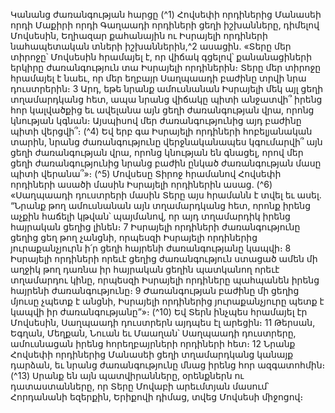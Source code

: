 
Կանանց ժառանգության հարցը
(^1) Հովսեփի որդիներից Մանասեի որդի Մաքիրի որդի Գաղաադի որդիների ցեղի իշխանները, դիմելով Մովսեսին,
Եղիազար քահանային ու Իսրայելի որդիների նահապետական տների իշխաններին,^2 ասացին. «Տերը մեր տիրոջը՝
Մովսեսին հրամայել է, որ վիճակ գցելով՝ քանանացիների երկիրը ժառանգություն տա Իսրայելի որդիներին։ Տերը մեր
տիրոջը հրամայել է նաեւ, որ մեր եղբայր Սաղպաադի բաժինը տրվի նրա դուստրերին։ 3 Արդ, եթե նրանք ամուսնանան
Իսրայելի մեկ այլ ցեղի տղամարդկանց հետ, ապա նրանց վիճակը պիտի անջատվի՞ իրենց հոր կալվածքից եւ ավելանա
այն ցեղի ժառանգության վրա, որոնց կնության կգնան։ Այսպիսով մեր ժառանգությունից այդ բաժինը պիտի վերցվի՞։
(^4) Եվ երբ գա Իսրայելի որդիների հոբելյանական տարին, նրանց ժառանգությունը վերջնականապես կգումարվի՞ այն
ցեղի ժառանգության վրա, որոնց կնության են գնացել, որով մեր ցեղի ժառանգությունից նրանց բաժին ընկած
ժառանգության մասը պիտի վերանա՞»։
(^5) Մովսեսը Տիրոջ հրամանով Հովսեփի որդիների ասածի մասին Իսրայելի որդիներին ասաց. (^6) «Սաղպաադի
դուստրերի մասին Տերը այս հրամանն է տվել եւ ասել. “Նրանք թող ամուսնանան այն տղամարդկանց հետ, որոնք իրենց
աչքին հաճելի կթվան՝ պայմանով, որ այդ տղամարդիկ իրենց հայրական ցեղից լինեն։ 7 Իսրայելի որդիների
ժառանգությունը ցեղից ցեղ թող չանցնի, որպեսզի Իսրայելի որդիներից յուրաքանչյուրն ի՛ր ցեղի հայրենի
ժառանգությանը կապվի։ 8 Իսրայելի որդիների որեւէ ցեղից ժառանգություն ստացած ամեն մի աղջիկ թող դառնա իր
հայրական ցեղին պատկանող որեւէ տղամարդու կինը, որպեսզի Իսրայելի որդիները պահպանեն իրենց հայրենի
ժառանգությունը։ 9 Ժառանգության բաժինը մի ցեղից մյուսը չպետք է անցնի, Իսրայելի որդիներից յուրաքանչյուրը
պետք է կապվի իր ժառանգությանը”»։
(^10) Եվ Տերն ինչպես հրամայել էր Մովսեսին, Սաղպաադի դուստրերն այդպես էլ արեցին։ 11 Թերսան, Եգղան, Մեղքան,
Նուան եւ Մաաղան՝ Սաղպաադի դուստրերը, ամուսնացան իրենց հորեղբայրների որդիների հետ։ 12 Նրանք Հովսեփի
որդիներից Մանասեի ցեղի տղամարդկանց կանայք դարձան, եւ նրանց ժառանգությունը մնաց իրենց հոր
ազգատոհմին։
(^13) Սրանք են այն պատվիրանները, օրենքներն ու դատաստանները, որ Տերը Մովաբի արեւմտյան մասում՝
Հորդանանի եզերքին, Երիքովի դիմաց, տվեց Մովսեսի միջոցով։



